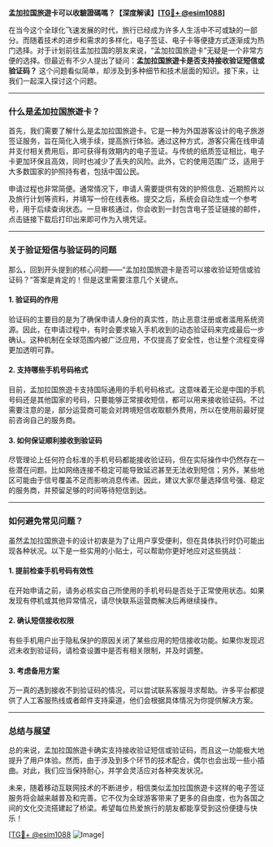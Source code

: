 **孟加拉国旅遊卡可以收驗證碼嗎？【深度解读】[[TG💪+ @esim1088](https://t.me/s/esim1088)]**

在当今这个全球化飞速发展的时代，旅行已经成为许多人生活中不可或缺的一部分。而随着技术的进步和需求的多样化，电子签证、电子卡等便捷方式逐渐成为热门选择。对于计划前往孟加拉国的朋友来说，“孟加拉国旅遊卡”无疑是一个非常方便的选择。但最近有不少人提出了疑问：**孟加拉国旅遊卡是否支持接收验证短信或验证码？** 这个问题看似简单，却涉及到多种细节和技术层面的知识。接下来，让我们一起深入探讨这个问题。

---

### **什么是孟加拉国旅遊卡？**

首先，我们需要了解什么是孟加拉国旅遊卡。它是一种为外国游客设计的电子旅游签证服务，旨在简化入境手续，提高旅行体验。通过这种方式，游客只需在线申请并支付相关费用后，即可获得有效期内的电子签证。与传统的纸质签证相比，电子卡更加环保且高效，同时也减少了丢失的风险。此外，它的使用范围广泛，适用于大多数国家的护照持有者，包括中国公民。

申请过程也非常简便。通常情况下，申请人需要提供有效的护照信息、近期照片以及旅行计划等资料，并填写一份在线表格。提交之后，系统会自动生成一个参考号，用于后续查询状态。一旦审核通过，你会收到一封包含电子签证链接的邮件，点击链接下载后打印出来即可作为入境凭证。

---

### **关于验证短信与验证码的问题**

那么，回到开头提到的核心问题——“孟加拉国旅遊卡是否可以接收验证短信或验证码？”答案是肯定的！但是这里需要注意几个关键点。

#### **1. 验证码的作用**
验证码的主要目的是为了确保申请人身份的真实性，防止恶意注册或者滥用系统资源。因此，在申请过程中，有时会要求输入手机收到的动态验证码来完成最后一步确认。这种机制在全球范围内被广泛应用，不仅提高了安全性，也让整个流程变得更加透明可靠。

#### **2. 支持哪些手机号码格式**
目前，孟加拉国旅遊卡支持国际通用的手机号码格式。这意味着无论是中国的手机号码还是其他国家的号码，只要能够正常接收短信，都可以用来接收验证码。不过需要注意的是，部分运营商可能会对跨境短信收取额外费用，所以在使用前最好提前咨询自己的服务商。

#### **3. 如何保证顺利接收到验证码**
尽管理论上任何符合标准的手机号码都能接收验证码，但在实际操作中仍然存在一些潜在问题。比如网络连接不稳定可能导致延迟甚至无法收到短信；另外，某些地区可能由于信号覆盖不足而影响消息传递。因此，建议大家尽量选择信号强、稳定的服务商，并预留足够的时间等待短信到达。

---

### **如何避免常见问题？**

虽然孟加拉国旅遊卡的设计初衷是为了让用户享受便利，但在具体执行时仍可能出现各种状况。以下是一些实用的小贴士，可以帮助你更好地应对这些挑战：

#### **1. 提前检查手机号码有效性**
在开始申请之前，请务必核实自己所使用的手机号码是否处于正常使用状态。如果发现有停机或其他异常情况，请尽快联系运营商解决后再继续操作。

#### **2. 确认短信接收权限**
有些手机用户出于隐私保护的原因关闭了某些应用的短信接收功能。如果你发现迟迟未收到验证码，请检查设置中是否有相关限制，并及时调整。

#### **3. 考虑备用方案**
万一真的遇到接收不到验证码的情况，可以尝试联系客服寻求帮助。许多平台都提供了人工客服热线或者邮件支持渠道，他们会根据具体情况为你提供解决方案。

---

### **总结与展望**

总的来说，孟加拉国旅遊卡确实支持接收验证短信或验证码，而且这一功能极大地提升了用户体验。然而，由于涉及到多个环节的技术配合，偶尔也会出现一些小插曲。对此，我们应当保持耐心，并学会灵活应对各种突发状况。

未来，随着移动互联网技术的不断进步，相信类似孟加拉国旅遊卡这样的电子签证服务将会越来越普及和完善。它不仅为全球游客带来了更多的自由度，也为各国之间的文化交流搭建起了桥梁。希望每位热爱旅行的朋友都能享受到这份便捷与快乐！

[[TG💪+ @esim1088](https://t.me/s/esim1088) ![Image](https://i.postimg.cc/4NQfJmqS/Snipaste-2025-05-13-00-14-12.png)]